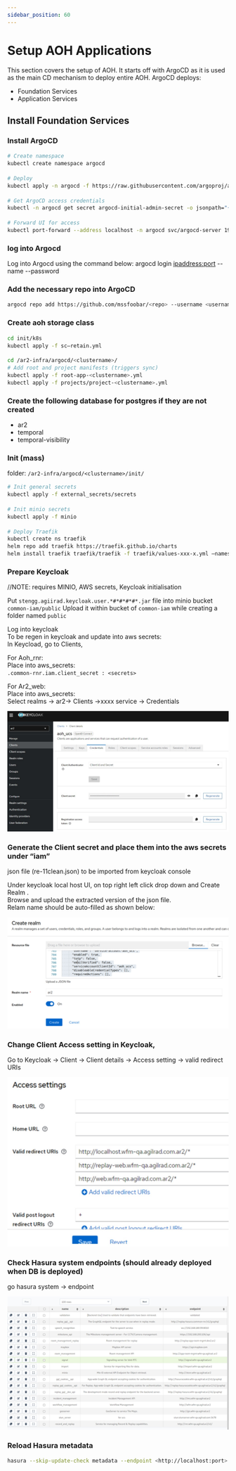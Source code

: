 ```yaml
---
sidebar_position: 60
---
```


# Setup AOH Applications

This section covers the setup of AOH.
It starts off with ArgoCD as it is used as the main CD mechanism to deploy entire AOH.
ArgoCD deploys:
- Foundation Services
- Application Services


## Install Foundation Services

### Install ArgoCD

```bash
# Create namespace
kubectl create namespace argocd
 
# Deploy
kubectl apply -n argocd -f https://raw.githubusercontent.com/argoproj/argo-cd/stable/manifests/install.yaml
 
# Get ArgoCD access credentials
kubectl -n argocd get secret argocd-initial-admin-secret -o jsonpath="{.data.password}" | base64 -d; echo

# Forward UI for access
kubectl port-forward --address localhost -n argocd svc/argocd-server 19080:80
```

### log into Argocd
Log into Argocd using the command below:
argocd login <ipaddress:port> --name <name> --password <password>

### Add the necessary repo into ArgoCD
```bash
argocd repo add https://github.com/mssfoobar/<repo> --username <username> --password <git_key> --insecure-skip-server-verification
```

### Create aoh storage class

```bash
cd init/k8s
kubectl apply -f sc—retain.yml
 
cd /ar2-infra/argocd/<clustername>/
# Add root and project manifests (triggers sync)
kubectl apply -f root-app-<clustername>.yml
kubectl apply -f projects/project-<clustername>.yml
```

### Create the following database for postgres if they are not created
 - ar2
 - temporal
 - temporal-visibility

### Init (mass)
folder: `/ar2-infra/argocd/<clustername>/init/`
```bash
# Init general secrets
kubectl apply -f external_secrets/secrets

# Init minio secrets
kubectl apply -f minio

# Deploy Traefik
kubectl create ns traefik
helm repo add traefik https://traefik.github.io/charts
helm install traefik traefik/traefik -f traefik/values-xxx-x.yml –namespace traefik
```

### Prepare Keycloak
//NOTE: requires MINIO, AWS secrets, Keycloak initialisation


Put `stengg.agiirad.keycloak.user.*#*#*#*#*.jar` file into minio bucket `common-iam/public`
Upload it within bucket of `common-iam` while creating a folder named `public`

Log into keycloak  
To be regen in keycloak and update into aws secrets:  
In Keycload, go to Clients,  

For Aoh_rnr:  
Place into aws_secrets:  
`.common-rnr.iam.client_secret : <secrets>`

For Ar2_web:  
Place into aws_secrets:  
Select realms -> ar2-> Clients ->xxxx service -> Credentials  

![kc1](/img/keycloak/keycloak_client_details_credentials.jpg)


### Generate the Client secret and place them into the aws secrets under “iam”

json file (re-11clean.json) to be imported from keycloak console

Under keycloak local host UI, on top right left click drop down and Create Realm .  
Browse and upload the extracted version  of the json file.  
Relam name should be auto-filled as shown below:  

![kc2](/img/keycloak/deploy-keycloak-create-realm-check.jpg)

### Change Client Access setting in Keycloak,
Go to Keycloak -> Client -> Client details -> Access setting -> valid redirect URIs

![kc3](/img/keycloak/deploy-keycloak-client-redirect-check.jpg)

### Check Hasura system endpoints (should already deployed when DB is deployed)
go hasura
system -> endpoint

![h3](/img/deploy-hasura-endpoint-check.jpg)


### Reload Hasura metadata
```bash
hasura --skip-update-check metadata --endpoint <http://localhost:port> --admin-secret <hasura-admin-secret> reload
```

